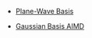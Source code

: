   - [Plane-Wave Basis](Plane-Wave-Density-Functional-Theory)

<!-- end list -->

  - [Gaussian Basis AIMD](Gaussian-Basis-AIMD)
